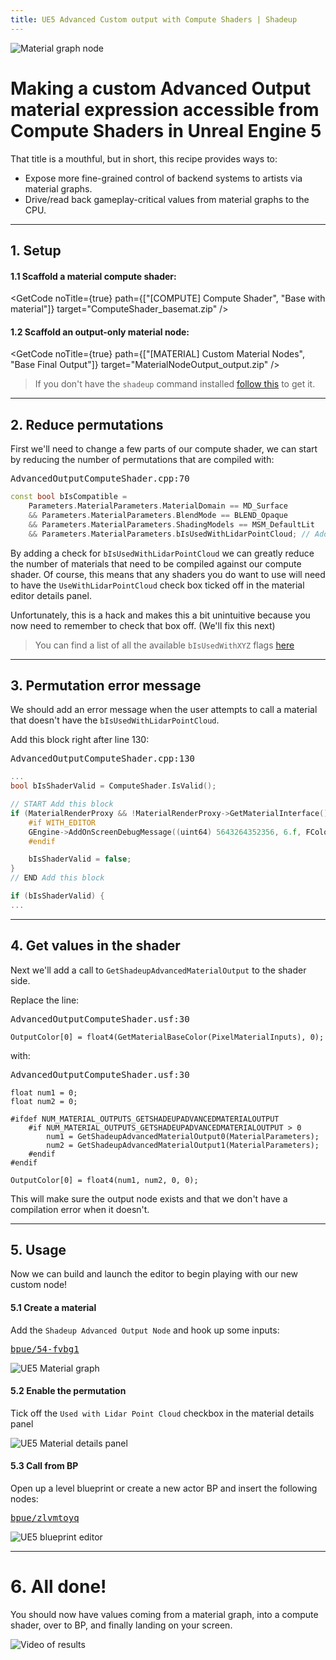 ```yaml
---
title: UE5 Advanced Custom output with Compute Shaders | Shadeup
---
```


![Material graph node](img/recipes/advanced-output-material-shot.png)

<script>
	import GetCode from "@/get-code.svelte";
</script>

# Making a custom Advanced Output material expression accessible from Compute Shaders in Unreal Engine 5

That title is a mouthful, but in short, this recipe provides ways to:

-   Expose more fine-grained control of backend systems to artists via material graphs.
-   Drive/read back gameplay-critical values from material graphs to the CPU.

---

## 1. Setup

#### 1.1 Scaffold a material compute shader:

<GetCode noTitle={true} path={["[COMPUTE] Compute Shader", "Base with material"]} target="ComputeShader_basemat.zip" />

#### 1.2 Scaffold an output-only material node:

<GetCode noTitle={true} path={["[MATERIAL] Custom Material Nodes", "Base Final Output"]} target="MaterialNodeOutput_output.zip" />

> If you don't have the `shadeup` command installed [follow this](/docs/install) to get it.

---

## 2. Reduce permutations

First we'll need to change a few parts of our compute shader, we can start by reducing the number of permutations that are compiled with:

<pre class="file-name">AdvancedOutputComputeShader.cpp:70</pre>

```cpp
const bool bIsCompatible =
	Parameters.MaterialParameters.MaterialDomain == MD_Surface
	&& Parameters.MaterialParameters.BlendMode == BLEND_Opaque
	&& Parameters.MaterialParameters.ShadingModels == MSM_DefaultLit
	&& Parameters.MaterialParameters.bIsUsedWithLidarPointCloud; // Add this line here
```

By adding a check for `bIsUsedWithLidarPointCloud` we can greatly reduce the number of materials that need to be compiled against our compute shader. Of course, this means that any shaders you do want to use will need to have the `UseWithLidarPointCloud` check box ticked off in the material editor details panel.

Unfortunately, this is a hack and makes this a bit unintuitive because you now need to remember to check that box off. (We'll fix this next)

> You can find a list of all the available `bIsUsedWithXYZ` flags [here](https://docs.unrealengine.com/5.0/en-US/API/Runtime/Engine/FMaterialShaderParameters/)

---

## 3. Permutation error message

We should add an error message when the user attempts to call a material that doesn't have the `bIsUsedWithLidarPointCloud`.

Add this block right after line 130:

<pre class="file-name spaced">AdvancedOutputComputeShader.cpp:130</pre>

```cpp
...
bool bIsShaderValid = ComputeShader.IsValid();

// START Add this block
if (MaterialRenderProxy && !MaterialRenderProxy->GetMaterialInterface()->CheckMaterialUsage_Concurrent(MATUSAGE_LidarPointCloud)) {
	#if WITH_EDITOR
	GEngine->AddOnScreenDebugMessage((uint64) 5643264352356, 6.f, FColor::Red, FString(TEXT("Can't use the specified material because it has not been compiled with bUsedWithLidarPointCloud.")));
	#endif

	bIsShaderValid = false;
}
// END Add this block

if (bIsShaderValid) {
...
```

---

## 4. Get values in the shader

Next we'll add a call to `GetShadeupAdvancedMaterialOutput` to the shader side.

Replace the line:

<pre class="file-name">AdvancedOutputComputeShader.usf:30</pre>

```hlsl
OutputColor[0] = float4(GetMaterialBaseColor(PixelMaterialInputs), 0);
```

with:

<pre class="file-name">AdvancedOutputComputeShader.usf:30</pre>

```hlsl
float num1 = 0;
float num2 = 0;

#ifdef NUM_MATERIAL_OUTPUTS_GETSHADEUPADVANCEDMATERIALOUTPUT
	#if NUM_MATERIAL_OUTPUTS_GETSHADEUPADVANCEDMATERIALOUTPUT > 0
		num1 = GetShadeupAdvancedMaterialOutput0(MaterialParameters);
		num2 = GetShadeupAdvancedMaterialOutput1(MaterialParameters);
	#endif
#endif

OutputColor[0] = float4(num1, num2, 0, 0);
```

This will make sure the output node exists and that we don't have a compilation error when it doesn't.

---

## 5. Usage

Now we can build and launch the editor to begin playing with our new custom node!

#### 5.1 Create a material

Add the `Shadeup Advanced Output Node` and hook up some inputs:

<pre class="image-overlay"><a target="_blank" href="https://blueprintue.com/blueprint/54-fvbg1/">bpue/54-fvbg1</a></pre>

![UE5 Material graph](img/recipes/advanced-output-material.png)

#### 5.2 Enable the permutation

Tick off the `Used with Lidar Point Cloud` checkbox in the material details panel

![UE5 Material details panel](img/recipes/advanced-output-details.png)

#### 5.3 Call from BP

Open up a level blueprint or create a new actor BP and insert the following nodes:

<pre class="image-overlay"><a target="_blank" href="https://blueprintue.com/blueprint/zlvmtoyq/">bpue/zlvmtoyq</a></pre>

![UE5 blueprint editor](img/recipes/advanced-output-bp.png)

---

# 6. All done!

You should now have values coming from a material graph, into a compute shader, over to BP, and finally landing on your screen.

![Video of results](img/recipes/advanced-output-results.gif)

